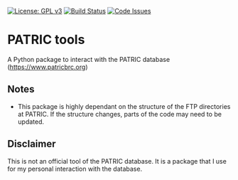 [![License: GPL v3](https://img.shields.io/badge/License-GPL%20v3-blue.svg)](http://www.gnu.org/licenses/gpl-3.0)
[![Build Status](https://travis-ci.org/aldro61/patric_tools.svg?branch=master)](https://travis-ci.org/aldro61/patric_tools)
[![Code Issues](https://www.quantifiedcode.com/api/v1/project/29e3ca18588e48ca8a6514f5044e4e1e/badge.svg)](https://www.quantifiedcode.com/app/project/29e3ca18588e48ca8a6514f5044e4e1e)


# PATRIC tools
A Python package to interact with the PATRIC database (https://www.patricbrc.org)

## Notes

* This package is highly dependant on the structure of the FTP directories at PATRIC. If the structure changes, parts of the code may need to be updated.

## Disclaimer
This is not an official tool of the PATRIC database. It is a package that I use for my personal interaction with the database.
